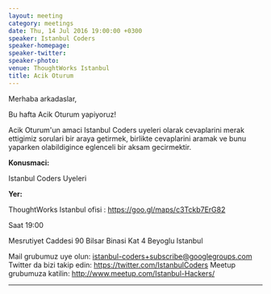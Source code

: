 ```yaml
---
layout: meeting
category: meetings
date: Thu, 14 Jul 2016 19:00:00 +0300
speaker: Istanbul Coders
speaker-homepage:
speaker-twitter:
speaker-photo:
venue: ThoughtWorks Istanbul
title: Acik Oturum
---
```

Merhaba arkadaslar,

Bu hafta Acik Oturum yapiyoruz!

Acik Oturum'un amaci Istanbul Coders uyeleri olarak cevaplarini merak ettigimiz sorulari bir araya getirmek, birlikte cevaplarini aramak ve bunu yaparken olabildigince eglenceli bir aksam gecirmektir.

**Konusmaci:**

Istanbul Coders Uyeleri

**Yer:**

ThoughtWorks Istanbul ofisi : https://goo.gl/maps/c3Tckb7ErG82

Saat 19:00

Mesrutiyet Caddesi 90 Bilsar Binasi Kat 4 Beyoglu Istanbul

Mail grubumuz uye olun: istanbul-coders+subscribe@googlegroups.com
Twitter da bizi takip edin: https://twitter.com/IstanbulCoders
Meetup grubumuza katilin: http://www.meetup.com/Istanbul-Hackers/

----

